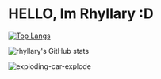 # HELLO, Im Rhyllary :D

[![Top Langs](https://github-readme-stats.vercel.app/api/top-langs/?username=rhyllary&layout=donut&theme=radical)](https://github.com/rhyllary/github-readme-stats)

![rhyllary's GitHub stats](https://github-readme-stats.vercel.app/api?username=rhyllary\&show_icons=true\&theme=radical)

![exploding-car-explode](https://github.com/user-attachments/assets/04a76499-bf41-4c72-8f84-3d30dcc2c1e5)
